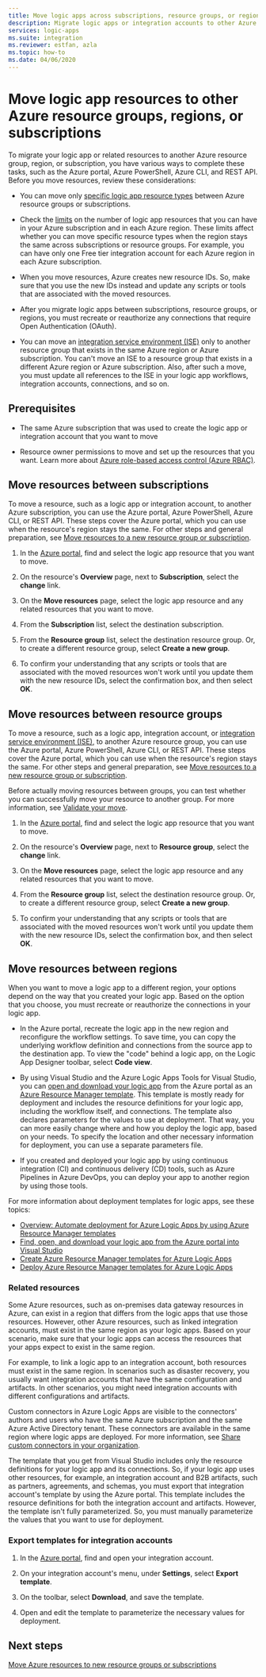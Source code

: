 ```yaml
---
title: Move logic apps across subscriptions, resource groups, or regions
description: Migrate logic apps or integration accounts to other Azure subscriptions, resource groups, or locations (regions).
services: logic-apps
ms.suite: integration
ms.reviewer: estfan, azla
ms.topic: how-to
ms.date: 04/06/2020
---
```


# Move logic app resources to other Azure resource groups, regions, or subscriptions

To migrate your logic app or related resources to another Azure resource group, region, or subscription, you have various ways to complete these tasks, such as the Azure portal, Azure PowerShell, Azure CLI, and REST API. Before you move resources, review these considerations: 

* You can move only [specific logic app resource types](../azure-resource-manager/management/move-support-resources.md#microsoftlogic) between Azure resource groups or subscriptions.

* Check the [limits](../logic-apps/logic-apps-limits-and-config.md) on the number of logic app resources that you can have in your Azure subscription and in each Azure region. These limits affect whether you can move specific resource types when the region stays the same across subscriptions or resource groups. For example, you can have only one Free tier integration account for each Azure region in each Azure subscription.

* When you move resources, Azure creates new resource IDs. So, make sure that you use the new IDs instead and update any scripts or tools that are associated with the moved resources.

* After you migrate logic apps between subscriptions, resource groups, or regions, you must recreate or reauthorize any connections that require Open Authentication (OAuth).

* You can move an [integration service environment (ISE)](connect-virtual-network-vnet-isolated-environment-overview.md) only to another resource group that exists in the same Azure region or Azure subscription. You can't move an ISE to a resource group that exists in a different Azure region or Azure subscription. Also, after such a move, you must update all references to the ISE in your logic app workflows, integration accounts, connections, and so on.

## Prerequisites

* The same Azure subscription that was used to create the logic app or integration account that you want to move

* Resource owner permissions to move and set up the resources that you want. Learn more about [Azure role-based access control (Azure RBAC)](../role-based-access-control/built-in-roles.md#owner).

<a name="move-subscription"></a>

## Move resources between subscriptions

To move a resource, such as a logic app or integration account, to another Azure subscription, you can use the Azure portal, Azure PowerShell, Azure CLI, or REST API. These steps cover the Azure portal, which you can use when the resource's region stays the same. For other steps and general preparation, see [Move resources to a new resource group or subscription](../azure-resource-manager/management/move-resource-group-and-subscription.md).

1. In the [Azure portal](https://portal.azure.com), find and select the logic app resource that you want to move.

1. On the resource's **Overview** page, next to **Subscription**, select the **change** link.

1. On the **Move resources** page, select the logic app resource and any related resources that you want to move.

1. From the **Subscription** list, select the destination subscription.

1. From the **Resource group** list, select the destination resource group. Or, to create a different resource group, select **Create a new group**.

1. To confirm your understanding that any scripts or tools that are associated with the moved resources won't work until you update them with the new resource IDs, select the confirmation box, and then select **OK**.

<a name="move-resource-group"></a>

## Move resources between resource groups

To move a resource, such as a logic app, integration account, or [integration service environment (ISE)](connect-virtual-network-vnet-isolated-environment-overview.md), to another Azure resource group, you can use the Azure portal, Azure PowerShell, Azure CLI, or REST API. These steps cover the Azure portal, which you can use when the resource's region stays the same. For other steps and general preparation, see [Move resources to a new resource group or subscription](../azure-resource-manager/management/move-resource-group-and-subscription.md).

Before actually moving resources between groups, you can test whether you can successfully move your resource to another group. For more information, see [Validate your move](../azure-resource-manager/management/move-resource-group-and-subscription.md#use-rest-api).

1. In the [Azure portal](https://portal.azure.com), find and select the logic app resource that you want to move.

1. On the resource's **Overview** page, next to **Resource group**, select the **change** link.

1. On the **Move resources** page, select the logic app resource and any related resources that you want to move.

1. From the **Resource group** list, select the destination resource group. Or, to create a different resource group, select **Create a new group**.

1. To confirm your understanding that any scripts or tools that are associated with the moved resources won't work until you update them with the new resource IDs, select the confirmation box, and then select **OK**.

<a name="move-location"></a>

## Move resources between regions

When you want to move a logic app to a different region, your options depend on the way that you created your logic app. Based on the option that you choose, you must recreate or reauthorize the connections in your logic app.

* In the Azure portal, recreate the logic app in the new region and reconfigure the workflow settings. To save time, you can copy the underlying workflow definition and connections from the source app to the destination app. To view the "code" behind a logic app, on the Logic App Designer toolbar, select **Code view**.

* By using Visual Studio and the Azure Logic Apps Tools for Visual Studio, you can [open and download your logic app](../logic-apps/manage-logic-apps-with-visual-studio.md) from the Azure portal as an [Azure Resource Manager template](../logic-apps/logic-apps-azure-resource-manager-templates-overview.md). This template is mostly ready for deployment and includes the resource definitions for your logic app, including the workflow itself, and connections. The template also declares parameters for the values to use at deployment. That way, you can more easily change where and how you deploy the logic app, based on your needs. To specify the location and other necessary information for deployment, you can use a separate parameters file.

* If you created and deployed your logic app by using continuous integration (CI) and continuous delivery (CD) tools, such as Azure Pipelines in Azure DevOps, you can deploy your app to another region by using those tools.

For more information about deployment templates for logic apps, see these topics:

* [Overview: Automate deployment for Azure Logic Apps by using Azure Resource Manager templates](../logic-apps/logic-apps-azure-resource-manager-templates-overview.md)
* [Find, open, and download your logic app from the Azure portal into Visual Studio](../logic-apps/manage-logic-apps-with-visual-studio.md)
* [Create Azure Resource Manager templates for Azure Logic Apps](../logic-apps/logic-apps-create-azure-resource-manager-templates.md)
* [Deploy Azure Resource Manager templates for Azure Logic Apps](../logic-apps/logic-apps-deploy-azure-resource-manager-templates.md)

### Related resources

Some Azure resources, such as on-premises data gateway resources in Azure, can exist in a region that differs from the logic apps that use those resources. However, other Azure resources, such as linked integration accounts, must exist in the same region as your logic apps. Based on your scenario, make sure that your logic apps can access the resources that your apps expect to exist in the same region.

For example, to link a logic app to an integration account, both resources must exist in the same region. In scenarios such as disaster recovery, you usually want integration accounts that have the same configuration and artifacts. In other scenarios, you might need integration accounts with different configurations and artifacts.

Custom connectors in Azure Logic Apps are visible to the connectors' authors and users who have the same Azure subscription and the same Azure Active Directory tenant. These connectors are available in the same region where logic apps are deployed. For more information, see [Share custom connectors in your organization](/connectors/custom-connectors/share).

The template that you get from Visual Studio includes only the resource definitions for your logic app and its connections. So, if your logic app uses other resources, for example, an integration account and B2B artifacts, such as partners, agreements, and schemas, you must export that integration account's template by using the Azure portal. This template includes the resource definitions for both the integration account and artifacts. However, the template isn't fully parameterized. So, you must manually parameterize the values that you want to use for deployment.

### Export templates for integration accounts

1. In the [Azure portal](https://portal.azure.com), find and open your integration account.

1. On your integration account's menu, under **Settings**, select **Export template**.

1. On the toolbar, select **Download**, and save the template.

1. Open and edit the template to parameterize the necessary values for deployment.

## Next steps

[Move Azure resources to new resource groups or subscriptions](../azure-resource-manager/management/move-resource-group-and-subscription.md)
